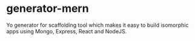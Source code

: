 # generator-mern
Yo generator for scaffolding tool which makes it easy to build isomorphic apps using Mongo, Express, React and NodeJS.
